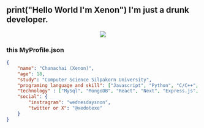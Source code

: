 <h2>print("Hello World I'm Xenon") I'm just a drunk developer.</h2>

<p align="center">
    <img src="https://lanyard.cnrad.dev/api/628826650972258344"/>
</p>

### this MyProfile.json

```json
{
    "name": "Chanachai (Xenon)",
    "age": 18,
    "study": "Computer Science Silpakorn University",
    "programing language and skill": ["Javascript", "Python", "C/C++", "PHP", "HTML", "CSS"],
    "technology" : ["MySql", "MongoDB", "React", "Next", "Express.js", "Bootstrap", "TailwindCSS", "Discord.js"],
    "social": {
        "instragram": "wednesdaysnon",
        "twitter or X": "@xedotexe"
    }
}
```

